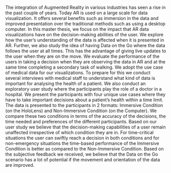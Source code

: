 The integration of Augmented Reality in various industries has seen a rise in the past couple of
years. Today AR is used on a large scale for data visualization. It offers several benefits such
as immersion in the data and improved presentation over the traditional methods such as using a
desktop computer. In this master thesis, we focus on the impact that AR data visualizations have on
the decision-making abilities of the user. We explore how the user’s understanding of the data is
affected when it is presented in AR. Further, we also study the idea of having Data on the Go where
the data follows the user at all times. This has the advantage of giving live updates to the user when
they are on the move. We evaluate the performance of the users in taking a decision when they are
observing the data in AR and at the same time completing a secondary task of walking.
We adopt the use case of medical data for our visualizations. To prepare for this we conduct several
interviews with medical staff to understand what kind of data is important for analysing the health
of a patient. We also conduct an exploratory user study where the participants play the role of a
doctor in a hospital. We present the participants with four unique use cases where they have to
take important decisions about a patient’s health within a time limit. The data is presented to the
participants in 2 formats: Immersive Condition (on the HoloLens) and Non-Immersive Condition
(on the Computer). We compare these two conditions in terms of the accuracy of the decisions, the
time needed and preferences of the different participants.
Based on our user study we believe that the decision-making capabilities of a user remain unaffected
irrespective of which condition they are in. For time-critical situations the user can swiftly reach
a decision in both conditions and for non-emergency situations the time-based performance of
the Immersive Condition is better as compared to the Non-Immersive Condition. Based on the
subjective feedback we received, we believe that the Data on the Go scenario has a lot of potential
if the movement and orientation of the data are improved.
